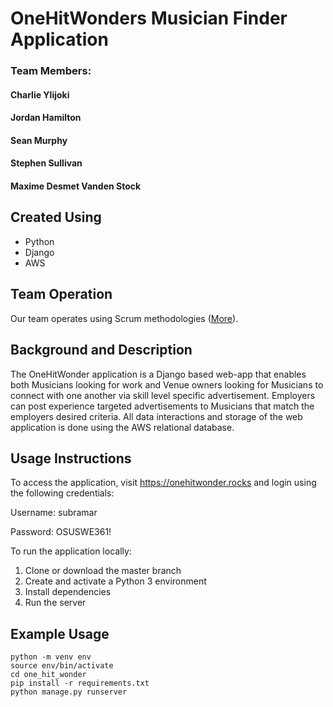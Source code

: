 # OneHitWonders Musician Finder Application

### Team Members:
#### Charlie Ylijoki
#### Jordan Hamilton
#### Sean Murphy
#### Stephen Sullivan
#### Maxime Desmet Vanden Stock

## Created Using
 - Python
 - Django
 - AWS
 
 ## Team Operation
 Our team operates using Scrum methodologies ([More](https://www.scrumguides.org/scrum-guide.html#team-po)).
 
 ## Background and Description
The OneHitWonder application is a Django based web-app that enables both Musicians looking for work and Venue owners looking for Musicians to connect with one another via skill level specific advertisement. Employers can post experience targeted advertisements to Musicians that match the employers desired criteria. All data interactions and storage of the web application is done using the AWS relational database.

## Usage Instructions
To access the application, visit https://onehitwonder.rocks and login using the following credentials:

Username: subramar

Password: OSUSWE361!

To run the application locally:
1. Clone or download the master branch
2. Create and activate a Python 3 environment
3. Install dependencies
4. Run the server

## Example Usage
```
python -m venv env
source env/bin/activate
cd one_hit_wonder
pip install -r requirements.txt
python manage.py runserver
```
